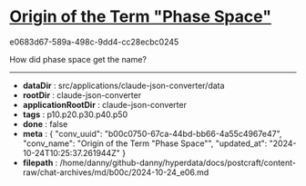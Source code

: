 # [Origin of the Term "Phase Space"](https://claude.ai/chat/b00c0750-67ca-44bd-bb66-4a55c4967e47)

e0683d67-589a-498c-9dd4-cc28ecbc0245

How did phase space get the name?

---

* **dataDir** : src/applications/claude-json-converter/data
* **rootDir** : claude-json-converter
* **applicationRootDir** : claude-json-converter
* **tags** : p10.p20.p30.p40.p50
* **done** : false
* **meta** : {
  "conv_uuid": "b00c0750-67ca-44bd-bb66-4a55c4967e47",
  "conv_name": "Origin of the Term \"Phase Space\"",
  "updated_at": "2024-10-24T10:25:37.261944Z"
}
* **filepath** : /home/danny/github-danny/hyperdata/docs/postcraft/content-raw/chat-archives/md/b00c/2024-10-24_e06.md
